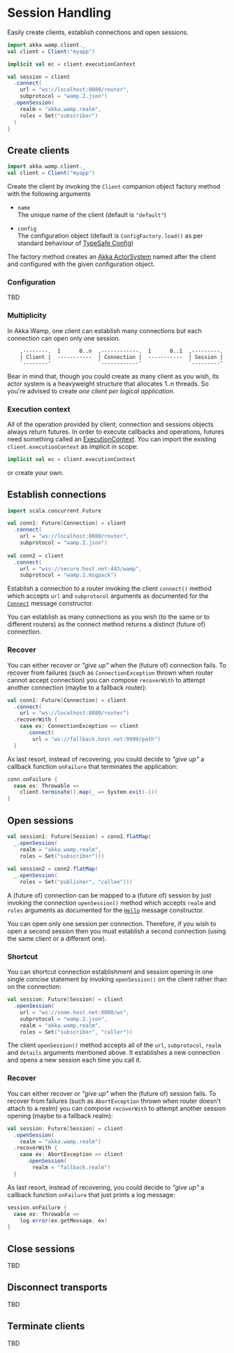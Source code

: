 # Session Handling
Easily create clients, establish connections and open sessions.

```scala
import akka.wamp.client._
val client = Client("myapp")

implicit val ec = client.executionContext

val session = client
  .connect(
    url = "ws://localhost:8080/router",
    subprotocol = "wamp.2.json")
  .openSession(
    realm = "akka.wamp.realm",
    roles = Set("subscriber")
  )
}
```


## Create clients

```scala
import akka.wamp.client._
val client = Client("myapp")
```

Create the client by invoking the ``Client`` companion object factory method with the following arguments

 * ``name``  
   The unique name of the client (default is ``"default"``)
   
 * ``config``  
   The configuration object (default is ``ConfigFactory.load()`` as per standard behaviour of [TypeSafe Config](https://github.com/typesafehub/config#standard-behavior))

The factory method creates an [Akka ActorSystem](http://doc.akka.io/docs/akka/2.4.10/general/actor-systems.html) named after the client and configured with the given configuration object. 

 
### Configuration
TBD


### Multiplicity
In Akka Wamp, one client can establish many connections but each connection can open only one session.

```
    ,--------.  1      0..n  ,------------.  1      0..1  ,---------. 
    | Client |  -----------  | Connection |  -----------  | Session | 
    `--------'               `------------'               `---------'
```

Bear in mind that, though you could create as many client as you wish, its actor system is a heavyweight structure that allocates 1..n threads. So you're advised to create _one client per logical application_.

 
 
### Execution context
All of the operation provided by client, connection and sessions objects always return futures. In order to execute callbacks and operations, futures need something called an [ExecutionContext](http://doc.akka.io/docs/akka/2.4.10/scala/futures.html). You can import the existing ``client.executionContext`` as implicit in scope:

```scala
implicit val ec = client.executionContext
```

or create your own.


## Establish connections

```scala
import scala.concurrent.Future

val conn1: Future[Connection] = client
  .connect(
    url = "ws://localhost:8080/router",
    subprotocol = "wamp.2.json")
    
val conn2 = client
  .connect(
    url = "wss://secure.host.net:443/wamp",
    subprotocol = "wamp.2.msgpack")    
```

Establish a connection to a router invoking the client ``connect()`` method which accepts ``url`` and ``subprotocol`` arguments as documented for the [``Connect``](../../messages#Connect) message constructor. 

You can establish as many connections as you wish (to the same or to different routers) as the connect method returns a distinct (future of) connection.

### Recover
You can either recover or _"give up"_ when the (future of) connection fails. To recover from failures (such as ``ConnectionException`` thrown when router cannot accept connection) you can compose ``recoverWith`` to attempt another connection (maybe to a fallback router):

```scala
val conn1: Future[Connection] = client
  .connect(
    url = "ws://localhost:8080/router")
  .recoverWith { 
    case ex: ConnectionException => client
      .connect(
        url = "ws://fallback.host.net:9999/path")
  }
```

As last resort, instead of recovering, you could decide to _"give up"_ a callback function ``onFailure`` that terminates the application:

```scala
conn.onFailure {
  case ex: Throwable =>
    client.terminate().map(_ => System.exit(-1))
}
```

## Open sessions

```scala
val session1: Future[Session] = conn1.flatMap(
  _.openSession(
    realm = "akka.wamp.realm",
    roles = Set("subscriber")))
    
val session2 = conn2.flatMap(
  _.openSession(
    roles = Set("publisher", "callee")))    
```

A (future of) connection can be mapped to a (future of) session by just invoking the connection ``openSession()`` method which accepts ``realm`` and ``roles`` arguments as documented for the [``Hello``](../../messages#Hello) message constructor. 

You can open only one session per connection. Therefore, if you wish to open a second session then you must establish a second connection (using the same client or a different one).


### Shortcut
You can shortcut connection establishment and session opening in one single concise statement by invoking ``openSession()`` on the client rather than on the connection:

```scala
val session: Future[Session] = client
  .openSession(
    url = "ws://some.host.net:8080/ws",
    subprotocol = "wamp.2.json",
    realm = "akka.wamp.realm",
    roles = Set("subscriber", "caller"))
```

The client ``openSession()`` method accepts all of the ``url``, ``subprotocol``, ``realm`` and ``details`` arguments mentioned above. It establishes a new connection and opens a new session each time you call it.


### Recover
You can either recover or _"give up"_ when the (future of) session fails. To recover from failures (such as ``AbortException`` thrown when router doesn't attach to a realm) you can compose ``recoverWith`` to attempt another session opening (maybe to a fallback realm):

```scala
val session: Future[Session] = client
  .openSession(
    realm = "akka.wamp.realm")
  .recoverWith { 
    case ex: AbortException => client
      .openSession(
        realm = "fallback.realm")
  }
```

As last resort, instead of recovering, you could decide to _"give up"_ a callback function ``onFailure`` that just prints a log message:

```scala
session.onFailure {
  case ex: Throwable => 
    log.error(ex.getMessage, ex)
}
```

## Close sessions
TBD

## Disconnect transports
TBD

## Terminate clients
TBD
